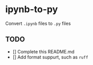 # ipynb-to-py

Convert `.ipynb` files to `.py` files

## TODO
- [] Complete this README.md
- [] Add format suppurt, such as `ruff`
